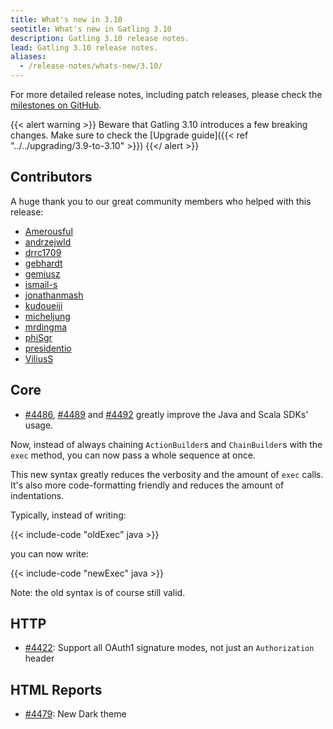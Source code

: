 ```yaml
---
title: What's new in 3.10
seotitle: What's new in Gatling 3.10
description: Gatling 3.10 release notes.
lead: Gatling 3.10 release notes.
aliases:
  - /release-notes/whats-new/3.10/
---
```


For more detailed release notes, including patch releases, please check the [milestones on GitHub](https://github.com/gatling/gatling/milestones?state=closed).

{{< alert warning >}}
Beware that Gatling 3.10 introduces a few breaking changes. Make sure to check the [Upgrade guide]({{< ref "../../upgrading/3.9-to-3.10" >}})
{{</ alert >}}

## Contributors

A huge thank you to our great community members who helped with this release:
* [Amerousful](https://github.com/Amerousful)
* [andrzejwld](https://github.com/andrzejwld)
* [drrc1709](https://github.com/drrc1709)
* [gebhardt](https://github.com/gebhardt)
* [gemiusz](https://github.com/gemiusz)
* [ismail-s](https://github.com/ismail-s)
* [jonathanmash](https://github.com/jonathanmash)
* [kudoueiji](https://github.com/kudoueiji)
* [micheljung](https://github.com/micheljung)
* [mrdingma](https://github.com/mrdingma)
* [phiSgr](https://github.com/phiSgr)
* [presidentio](https://github.com/presidentio)
* [ViliusS](https://github.com/ViliusS)

## Core

* [#4486](https://github.com/gatling/gatling/issues/4486), [#4489](https://github.com/gatling/gatling/issues/4489) and [#4492](https://github.com/gatling/gatling/issues/4492) greatly improve the Java and Scala SDKs' usage.

Now, instead of always chaining `ActionBuilder`s and `ChainBuilder`s with the `exec` method, you can now pass a whole sequence at once.

This new syntax greatly reduces the verbosity and the amount of `exec` calls.
It's also more code-formatting friendly and reduces the amount of indentations.

Typically, instead of writing:

{{< include-code "oldExec" java >}}

you can now write:

{{< include-code "newExec" java >}}

Note: the old syntax is of course still valid.

## HTTP

* [#4422](https://github.com/gatling/gatling/issues/4422): Support all OAuth1 signature modes, not just an `Authorization` header

## HTML Reports

* [#4479](https://github.com/gatling/gatling/pull/4479): New Dark theme
